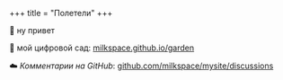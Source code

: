 +++
title = "Полетели"
+++

👋 ну привет

🌵 мой цифровой сад: <a href="https://milkspace.github.io/garden" target="_blank">milkspace.github.io/garden</a>
  
☁️ *Комментарии на GitHub*: <a href="https://github.com/milkspace/mysite/discussions" target="_blank">github.com/milkspace/mysite/discussions</a>       
      